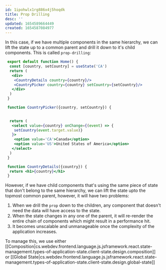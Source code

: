 ```yaml
---
id: 1ipohwlx1rg886x4j5hoqdk
title: Prop Drilling
desc: ''
updated: 1654589664449
created: 1654587084977
---
```


In this case, if we have multiple components in the same hierarchy, we can lift the state up to a common parent and drill it down to it's child components. This is called `prop-drilling`:

```jsx
 export default function Home() {
  const [country, setCountry] = useState('CA')
  return (
   <div>
    <CountryDetails country={country}/>
    <CountryPicker country={country} setCountry={setCountry}/>
   </div>
  )
 }

 function CountryPicker({country, setCountry}) {
  

  return (
   <select value={country} onChange={(event) => { 
    setCountry(event.target.value)}
   }>
    <option value='CA'>Canada</option>
    <option value='US'>United States of America</option>
   </select>
  )
 }

 function CountryDetails({country}) {
  return <h1>{country}</h1>
 }
```

However, if we have child components that's using the same piece of state that don't belong to the same hierarchy, we can lift the state upto the topmost common parent, however, it will have two problems:

1. When we drill the `prop` down to the children, any component that doesn't need the data will have access to the state.
2. When the state changes in any one of the parent, it will re-render the entire chain of components which might result in a performance hit.
3. It becomes unscalable and unmanageable once the complexity of the application increases.

To manage this, we use either [[Composition|cs.webdev.frontend.language.js.jsframework.react.state-management.types-of-application-state.client-state.design.composition]] or [[Global State|cs.webdev.frontend.language.js.jsframework.react.state-management.types-of-application-state.client-state.design.global-state]]
